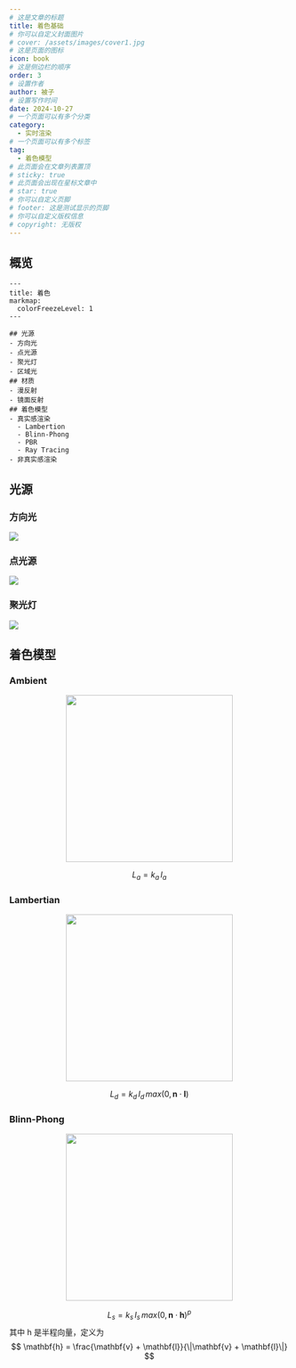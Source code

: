 ```yaml
---
# 这是文章的标题
title: 着色基础
# 你可以自定义封面图片
# cover: /assets/images/cover1.jpg
# 这是页面的图标
icon: book
# 这是侧边栏的顺序
order: 3
# 设置作者
author: 被子
# 设置写作时间
date: 2024-10-27
# 一个页面可以有多个分类
category:
  - 实时渲染
# 一个页面可以有多个标签
tag:
  - 着色模型
# 此页面会在文章列表置顶
# sticky: true
# 此页面会出现在星标文章中
# star: true
# 你可以自定义页脚
# footer: 这是测试显示的页脚
# 你可以自定义版权信息
# copyright: 无版权
---
```


## 概览
```markmap
---
title: 着色
markmap:
  colorFreezeLevel: 1
---

## 光源
- 方向光
- 点光源
- 聚光灯
- 区域光
## 材质
- 漫反射
- 镜面反射
## 着色模型
- 真实感渲染
  - Lambertion
  - Blinn-Phong
  - PBR
  - Ray Tracing
- 非真实感渲染

```

## 光源
### 方向光
![](/rtr/images/shading_1.png)

### 点光源
![](/rtr/images/shading_2.png)

### 聚光灯
![](/rtr/images/shading_3.png)


## 着色模型
### Ambient
<div style="text-align: center;">
<img src="/rtr/images/shading_6.png" width="300" height="300"/>
</div>

$$
L_a = k_a \, I_a
$$

### Lambertian
<div style="text-align: center;">
<img src="/rtr/images/shading_4.png" width="300" height="300"/>
</div>

$$
L_d = k_d \, I_d \, max(0, \mathbf{n}\cdot \mathbf{l})
$$

### Blinn-Phong
<div style="text-align: center;">
<img src="/rtr/images/shading_5.png" width="300" height="300"/>
</div>

$$
L_s = k_s \, I_s \, max(0, \mathbf{n}\cdot \mathbf{h})^p
$$
其中 h 是半程向量，定义为
$$
\mathbf{h} = \frac{\mathbf{v} + \mathbf{l}}{\|\mathbf{v} + \mathbf{l}\|}
$$